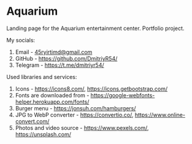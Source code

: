 # Aquarium

Landing page for the Aquarium entertainment center. Portfolio project.

My socials:

1. Email - 45ryirtimd@gmail.com
2. GitHub - https://github.com/DmitriyR54/
3. Telegram - https://t.me/dmitriyr54/

Used libraries and services:

1. Icons - https://icons8.com/, https://icons.getbootstrap.com/
2. Fonts are downloaded from - https://google-webfonts-helper.herokuapp.com/fonts/
3. Burger menu - https://jonsuh.com/hamburgers/
4. JPG to WebP converter - https://convertio.co/, https://www.online-convert.com/
5. Photos and video source - https://www.pexels.com/, https://unsplash.com/
